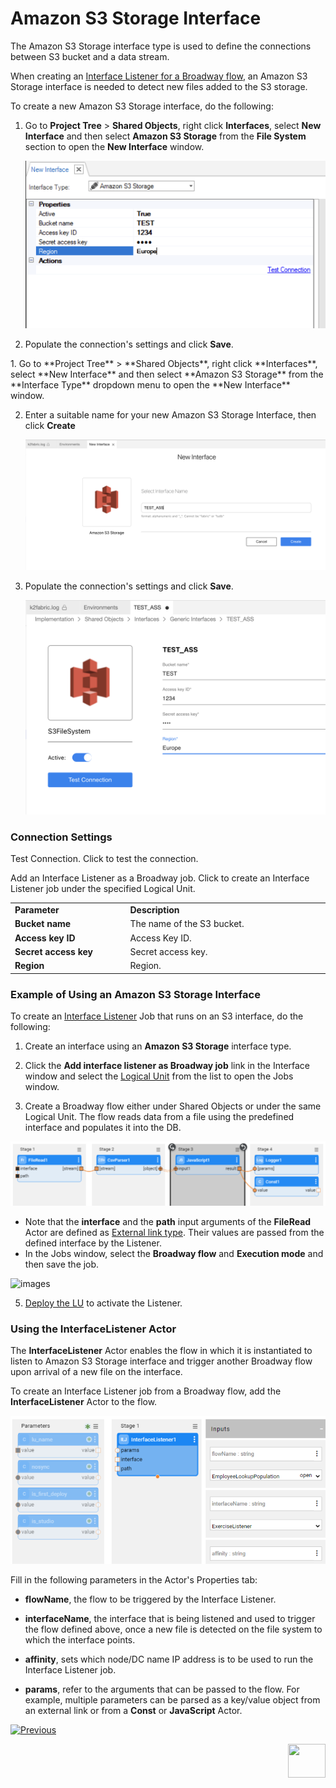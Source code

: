 # Amazon S3 Storage Interface 

The Amazon S3 Storage interface type is used to define the connections between S3 bucket and a data stream.

When creating an [Interface Listener for a Broadway flow](/articles/19_Broadway/09_broadway_integration_with_Fabric.md#interface-listener-for-broadway-flows), an Amazon S3 Storage interface is needed to detect new files added to the S3 storage.

To create a new Amazon S3 Storage interface, do the following:

<studio>

1. Go to **Project Tree** > **Shared Objects**, right click **Interfaces**, select **New Interface** and then select **Amazon S3 Storage** from the **File System** section to open the **New Interface** window.

   ![image](images/12_s3_1.PNG)
   
2. Populate the connection's settings and click **Save**.
</studio>

<web>
1. Go to **Project Tree** > **Shared Objects**, right click **Interfaces**, select **New Interface** and then select **Amazon S3 Storage** from the **Interface Type** dropdown menu to open the **New Interface** window.

2. Enter a suitable name for your new Amazon S3 Storage Interface, then click **Create**
  
   ![image](images/12_s3_1WEB.PNG)

3. Populate the connection's settings and click **Save**.

   ![image](images/12_s3_2WEB.PNG)

</web>


### Connection Settings

<table>
<tbody>
<tr>
<td width="300pxl"><strong>Parameter</strong></td>
<td width="600pxl"><strong>Description</strong></td>
</tr>
<tr>
<td><strong>Bucket name</strong></td>
<td>The name of the S3 bucket.</td>
</tr>
<tr>
<td><strong>Access key ID</strong></td>
<td>Access Key ID.</td>
</tr>
<tr>
<td><strong>Secret access key</strong>&nbsp;</td>
<td>Secret access key.</td>
</tr>
<tr>
<td><strong>Region</strong></td>
<td>Region.</td>
</tr>
<p>Test Connection. Click to test the connection.</p>
<studio>
<p>Add an Interface Listener as a Broadway job. Click to create an Interface Listener job under the specified Logical Unit.</p>
</studio>
</td>
</tr>
</tbody>
</table>




<studio>

### Example of Using an Amazon S3 Storage Interface

To create an [Interface Listener](/articles/19_Broadway/09_broadway_integration_with_Fabric.md#interface-listener-for-broadway-flows) Job that runs on an S3 interface, do the following: 

1. Create an interface using an **Amazon S3 Storage** interface type.

2. Click the **Add interface listener as Broadway job** link in the Interface window and select the [Logical Unit](/articles/03_logical_units/01_LU_overview.md) from the list to open the Jobs window. 

3. Create a Broadway flow either under Shared Objects or under the same Logical Unit. The flow reads data from a file using the predefined interface and populates it into the DB. 

<img src="/articles/19_Broadway/images/file_read_listener.png" alt="images" style="zoom:80%;" />

* Note that the **interface** and the **path** input arguments of the **FileRead** Actor are defined as [External link type](/articles/19_Broadway/03_broadway_actor_window.md#actors-inputs-and-outputs). Their values are passed from the defined interface by the Listener.
* In the Jobs window, select the **Broadway flow** and **Execution mode** and then save the job.

![images](images/02_sftp_2.PNG)

5. [Deploy the LU](/articles/16_deploy_fabric/02_deploy_from_Fabric_Studio.md) to activate the Listener.

</studio>

### Using the InterfaceListener Actor 

The **InterfaceListener** Actor enables the flow in which it is instantiated to listen to Amazon S3 Storage interface and trigger another Broadway flow upon arrival of a new file on the interface.

To create an Interface Listener job from a Broadway flow, add the **InterfaceListener** Actor to the flow.

<img src="images/12_interfaceListenerActor_1.PNG" alt="images" style="zoom:80%;" />

Fill in the following parameters in the Actor's Properties tab:

- **flowName**, the flow to be triggered by the Interface Listener.
- **interfaceName**, the interface that is being listened and used to trigger the flow defined above, once a new file is detected on the file system to which the interface points.

- **affinity**, sets which node/DC name IP address is to be used to run the Interface Listener job.

- **params**, refer to the arguments that can be passed to the flow. For example, multiple parameters can be parsed as a key/value object from an external link or from a **Const** or **JavaScript** Actor.





[![Previous](/articles/images/Previous.png)](11_LDAP_interface.md)

[<img align="right" width="60" height="54" src="/articles/images/Next.png">](13_blob_interface.md)

